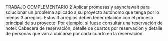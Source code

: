 TRABAJO COMPLEMENTARIO 2
Aplicar promesas y async/await para solucionar un problema aplicado a su proyecto autónomo que tenga por lo menos 3 arreglos.
Estos 3 arreglos deben tener relación con el proceso principal de su proyecto. Por ejemplo, si fuese consultar
una reservación de hotel: Cabecera de reservación, detalle de cuartos por reservación y detalle de personas que van a ubicarse por cada cuarto en la reservación.
